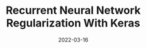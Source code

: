 ---
title: Recurrent Neural Network Regularization With Keras
date: 2022-03-16
categories: 
  - Programming
  - Neural Networks
  - Recurrent Networks
tags:
  - TensorFlow
  - LSTM
excerpt: A short tutorial teaching how you can use regularization methods for Recurrent Neural Networks (RNNs) in Keras, with a Colab to help you follow along.
link: https://wandb.ai/sauravm/Regularization-LSTM/reports/Recurrent-Neural-Network-Regularization-With-Keras--VmlldzoxNjkxNzQw
---